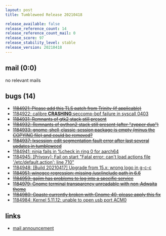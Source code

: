 ```yaml
---
layout: post
title: Tumbleweed Release 20210418

release_available: false
release_reference_count: 14
release_reference_count_mail: 0
release_score: 97
release_stability_level: stable
release_version: 20210418
---
```


## mail (0:0)

no relevant mails

## bugs (14)

<!--more-->

- ~~[1184921: Please add this TLS patch from Trinity (if applicable)](https://bugzilla.opensuse.org/show_bug.cgi?id=1184921)~~
- [1184922: calibre **CRASHING**:seccomp-bpf failure in syscall 0403](https://bugzilla.opensuse.org/show_bug.cgi?id=1184922)
- ~~[1184931: Remnants of gtk2 stack still present](https://bugzilla.opensuse.org/show_bug.cgi?id=1184931)~~
- ~~[1184932: Remnants of python2 stack still present (after "zypper dup")](https://bugzilla.opensuse.org/show_bug.cgi?id=1184932)~~
- ~~[1184933: gnome-shell-classic-session package is empty (minus the COPYING file) and could be removed?](https://bugzilla.opensuse.org/show_bug.cgi?id=1184933)~~
- ~~[1184937: lxsession-edit  segmentation fault error after last several updates in tumbleweed](https://bugzilla.opensuse.org/show_bug.cgi?id=1184937)~~
- [1184941: ninja fails in %check in ring 0 for aarch64](https://bugzilla.opensuse.org/show_bug.cgi?id=1184941)
- [1184945: \[Privoxy\]: Fail on start "Fatal error: can't load actions file '/etc/default.action': line 710"](https://bugzilla.opensuse.org/show_bug.cgi?id=1184945)
- [1184948: \[Build 20210417\] Upgrade from 15.x: wrong logo in g-c-c](https://bugzilla.opensuse.org/show_bug.cgi?id=1184948)
- ~~[1184951: winegcc regression: missing /usr/include path in 6.6](https://bugzilla.opensuse.org/show_bug.cgi?id=1184951)~~
- ~~[1184959: gajim has problems to log into a specific service](https://bugzilla.opensuse.org/show_bug.cgi?id=1184959)~~
- ~~[1184979: Gnome terminal transparency unreadable with non-Adwaita theme](https://bugzilla.opensuse.org/show_bug.cgi?id=1184979)~~
- ~~[1184980: Gpaste currently broken with Gnome 40, please apply this fix](https://bugzilla.opensuse.org/show_bug.cgi?id=1184980)~~
- [1184984: Kernel 5.11.12: unable to open usb port ACM0](https://bugzilla.opensuse.org/show_bug.cgi?id=1184984)



## links

- [mail announcement](https://github.com/boombatower/tumbleweed-review/issues/10)
